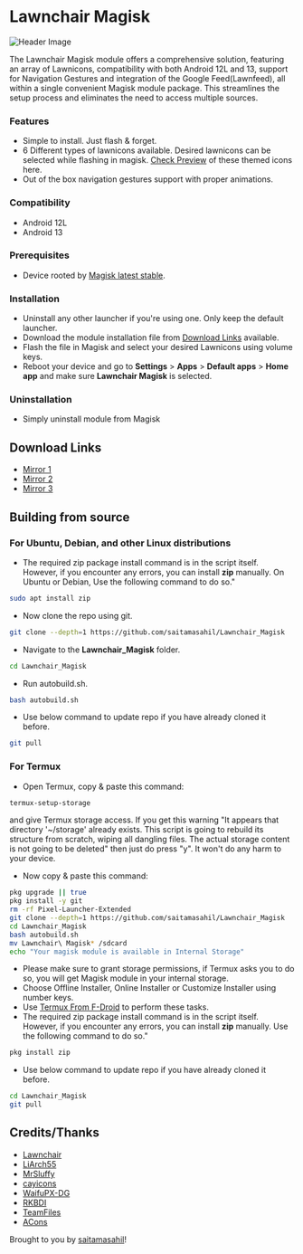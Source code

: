 # Lawnchair Magisk

![Header Image](https://raw.githubusercontent.com/saitamasahil/Lawnchair_Magisk/main/banner.png)

The Lawnchair Magisk module offers a comprehensive solution, featuring an array of Lawnicons, compatibility with both Android 12L and 13, support for Navigation Gestures and integration of the Google Feed(Lawnfeed), all within a single convenient Magisk module package. This streamlines the setup process and eliminates the need to access multiple sources.

### Features
- Simple to install. Just flash & forget.
- 6 Different types of lawnicons available. Desired lawnicons can be selected while flashing in magisk. [Check Preview](https://telegra.ph/Lawnicons-Preview-01-30) of these themed icons here.
- Out of the box navigation gestures support with proper animations.

### Compatibility
- Android 12L
- Android 13

### Prerequisites
- Device rooted by [Magisk latest stable](https://github.com/topjohnwu/Magisk/releases/latest).

### Installation
- Uninstall any other launcher if you're using one. Only keep the default launcher.
- Download the module installation file from [Download Links](#download-links) available.
- Flash the file in Magisk and select your desired Lawnicons using volume keys.
- Reboot your device and go to **Settings** > **Apps** > **Default apps** > **Home app** and make sure **Lawnchair Magisk** is selected.

### Uninstallation
- Simply uninstall module from Magisk

## Download Links
- [Mirror 1](https://www.pling.com/p/1980061)
- [Mirror 2](https://store.kde.org/p/1980061)
- [Mirror 3](https://www.opendesktop.org/p/1980061)

## Building from source

### For Ubuntu, Debian, and other Linux distributions
- The required zip package install command is in the script itself. However, if you encounter any errors, you can install **zip** manually. On Ubuntu or Debian, Use the following command to do so."
```sh
sudo apt install zip
```
- Now clone the repo using git.
```sh
git clone --depth=1 https://github.com/saitamasahil/Lawnchair_Magisk
```
- Navigate to the **Lawnchair_Magisk** folder.
```sh
cd Lawnchair_Magisk
```
- Run autobuild.sh.
```sh
bash autobuild.sh
```
- Use below command to update repo if you have already cloned it before.
```sh
git pull
```

### For Termux
- Open Termux, copy & paste this command:
```sh
termux-setup-storage
```
and give Termux storage access. If you get this warning "It appears that directory '~/storage' already exists. This script is going to rebuild its structure from scratch, wiping all dangling files. The actual storage content is not going to be deleted" then just do press "y". It won't do any harm to your device.
- Now copy & paste this command:
```sh
pkg upgrade || true
pkg install -y git
rm -rf Pixel-Launcher-Extended
git clone --depth=1 https://github.com/saitamasahil/Lawnchair_Magisk
cd Lawnchair_Magisk
bash autobuild.sh
mv Lawnchair\ Magisk* /sdcard
echo "Your magisk module is available in Internal Storage"
```
- Please make sure to grant storage permissions, if Termux asks you to do so, you will get Magisk module in your internal storage.
- Choose Offline Installer, Online Installer or Customize Installer using number keys.
- Use [Termux From F-Droid](https://f-droid.org/en/packages/com.termux/) to perform these tasks.
- The required zip package install command is in the script itself. However, if you encounter any errors, you can install **zip** manually. Use the following command to do so."
```sh
pkg install zip
```
- Use below command to update repo if you have already cloned it before.
```sh
cd Lawnchair_Magisk
git pull
```

## Credits/Thanks
- [Lawnchair](https://github.com/LawnchairLauncher/lawnchair)
- [LiArch55](http://telegram.me/LiArch55)
- [MrSluffy](https://github.com/MrSluffy)
- [cayicons](https://www.coolapk.com/apk/app.lawnchair.lawnicons)
- [WaifuPX-DG](https://github.com/WaifuPX-DG)
- [RKBDI](https://github.com/RadekBledowski)
- [TeamFiles](https://github.com/TeamFiles)
- [ACons](https://telegram.me/acons_icons)

Brought to you by [saitamasahil](https://github.com/saitamasahil)!